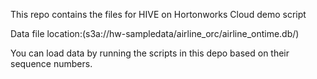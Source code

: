 This repo contains the files for HIVE on Hortonworks Cloud demo script

Data file location:(s3a://hw-sampledata/airline_orc/airline_ontime.db/)

You can load data by running the scripts in this depo based on their sequence numbers.


